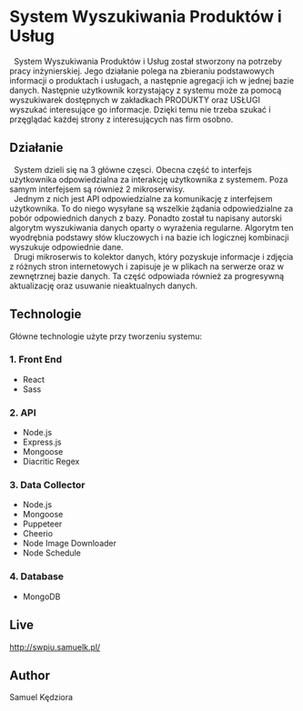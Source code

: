 # System Wyszukiwania Produktów i Usług

&nbsp;&nbsp;System Wyszukiwania Produktów i Usług został stworzony na potrzeby pracy
inżynierskiej. Jego działanie polega na zbieraniu podstawowych
informacji o produktach i usługach, a następnie agregacji ich w jednej
bazie danych. Następnie użytkownik korzystający z systemu może za pomocą
wyszukiwarek dostępnych w zakładkach PRODUKTY oraz USŁUGI wyszukać
interesujące go informacje. Dzięki temu nie trzeba szukać i przęglądać
każdej strony z interesujących nas firm osobno.

## Działanie

&nbsp;&nbsp;System dzieli się na 3 główne częsci. Obecna część to interfejs użytkownika odpowiedzialna za interakcję użytkownika z systemem. Poza samym interfejsem są również 2 mikroserwisy.\
&nbsp;&nbsp;Jednym z nich jest API odpowiedzialne za komunikację z interfejsem użytkownika. To do niego wysyłane są wszelkie żądania odpowiedzialne za pobór odpowiednich danych z bazy. Ponadto został tu napisany autorski algorytm wyszukiwania danych oparty o wyrażenia regularne. Algorytm ten wyodrębnia podstawy słów kluczowych i na bazie ich logicznej kombinacji wyszukuje odpowiednie dane.\
&nbsp;&nbsp;Drugi mikroserwis to kolektor danych, który pozyskuje informacje i zdjęcia z różnych stron internetowych i zapisuje je w plikach na serwerze oraz w zewnętrznej bazie danych. Ta część odpowiada również za progresywną aktualizację oraz usuwanie nieaktualnych danych.

## Technologie

Główne technologie użyte przy tworzeniu systemu:

### 1. Front End

- React
- Sass

### 2. API

- Node.js
- Express.js
- Mongoose
- Diacritic Regex

### 3. Data Collector

- Node.js
- Mongoose
- Puppeteer
- Cheerio
- Node Image Downloader
- Node Schedule

### 4. Database

- MongoDB

## Live

http://swpiu.samuelk.pl/

## Author

Samuel Kędziora
